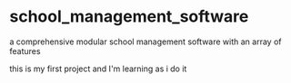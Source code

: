 # school_management_software
a comprehensive modular school management software with an array of features

this is my first project and I'm learning as i do it